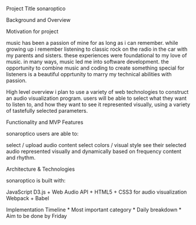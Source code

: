 Project Title
sonaroptico


Background and Overview

Motivation for project

music has been a passion of mine for as long as i can remember. 
while growing up i remember listening to classic rock on the radio in the car with my parents and sisters.
these experiences were foundational to my love of music.
in many ways, music led me into software development. 
the opportunity to combine music and coding to create something special for listeners is a beautiful opprtunity to marry my technical abilities with passion. 

High level overview
i plan to use a variety of web technologies to construct an audio visualization program.
users will be able to select what they want to listen to, and how they want to see it represented visually, using a variety of tastefully selected parameters.


Functionality and MVP Features

sonaroptico users are able to:

select / upload audio content
select colors / visual style 
see their selected audio represented visually and dynamically based on frequency content and rhythm.


Architecture & Technologies

sonaroptico is built with:

JavaScript
D3.js + Web Audio API + HTML5 + CSS3 for audio visualization
Webpack + Babel


Implementation Timeline
    * Most important category
    * Daily breakdown
    * Aim to be done by Friday